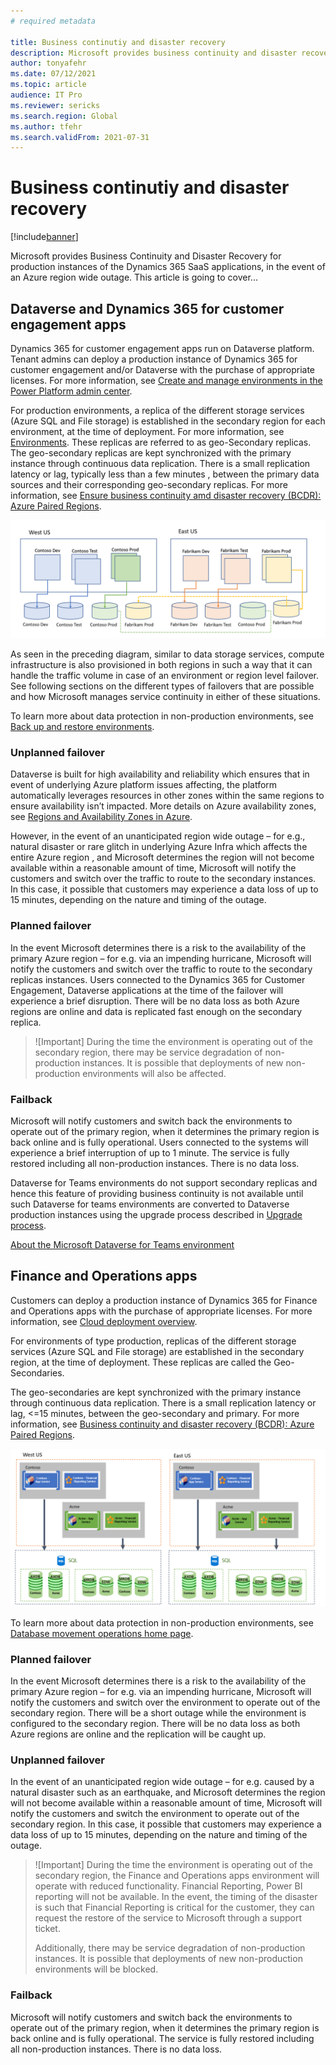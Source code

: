 ```yaml
---
# required metadata

title: Business continutiy and disaster recovery
description: Microsoft provides business continuity and disaster recovery for production instances of Dynamics 365 SaaS applications, in the event of an Azure region wide outage. 
author: tonyafehr
ms.date: 07/12/2021
ms.topic: article
audience: IT Pro
ms.reviewer: sericks
ms.search.region: Global
ms.author: tfehr
ms.search.validFrom: 2021-07-31
---
```


# Business continutiy and disaster recovery

[!include[banner](../includes/banner.md)]

Microsoft provides Business Continuity and Disaster Recovery for production instances of the Dynamics 365 SaaS applications, in the event of an Azure region wide outage. This article is going to cover...

## Dataverse and Dynamics 365 for customer engagement apps 
Dynamics 365 for customer engagement apps run on Dataverse platform. Tenant admins can deploy a production instance of Dynamics 365 for customer engagement and/or Dataverse with the purchase of appropriate licenses. For more information, see [Create and manage environments in the Power Platform admin center](/power-platform/admin/create-environment).

For production environments, a replica of the different storage services (Azure SQL and File storage) is established in the secondary region for each environment, at the time of deployment. For more information, see [Environments](/power-platform/admin/environments-overview). These replicas are referred to as geo-Secondary replicas. The geo-secondary replicas are kept synchronized with the primary instance through continuous data replication. There is a small replication latency or lag, typically less than a few minutes , between the primary data sources and their corresponding geo-secondary replicas. For more information, see [Ensure business continuity amd disaster recovery (BCDR): Azure Paired Regions](/azure/best-practices-availability-paired-regions).

![For production environments, a replica of the different storage services (Azure SQL and File storage) is established in the secondary region for each environment.](media/Dataverse-and-customer-engagement-apps.png)

As seen in the preceding diagram, similar to data storage services, compute infrastructure is also provisioned in both regions in such a way that it can handle the traffic volume in case of an environment or region level failover. See following sections on the different types of failovers that are possible and how Microsoft manages service continuity in either of these situations.

To learn more about data protection in non-production environments, see [Back up and restore environments](/power-platform/admin/backup-restore-environments).

### Unplanned failover
Dataverse is built for high availability and reliability which ensures that in event of underlying Azure platform issues affecting, the platform automatically leverages resources in other zones within the same regions to ensure availability isn’t impacted. More details on Azure availability zones, see [Regions and Availability Zones in Azure](/azure/availability-zones/az-overview).

However, in the event of an unanticipated region wide outage – for e.g., natural disaster or rare glitch in underlying Azure Infra which affects the entire Azure region , and Microsoft determines the region will not become available within a reasonable amount of time, Microsoft will notify the customers and switch over the traffic to route to the secondary instances. In this case, it possible that customers may experience a data loss of up to 15 minutes, depending on the nature and timing of the outage. 

### Planned failover
In the event Microsoft determines there is a risk to the availability of the primary Azure region – for e.g. via an impending hurricane, Microsoft will notify the customers and switch over the traffic to route to the secondary replicas instances. Users connected to the Dynamics 365 for Customer Engagement, Dataverse applications at the time of the failover will experience a brief disruption. There will be no data loss as both Azure regions are online and data is replicated fast enough on the secondary replica.

> ![Important]
> During the time the environment is operating out of the secondary region, there may be service degradation of non-production instances. It is possible that deployments of new non-production environments will also be affected.

### Failback
Microsoft will notify customers and switch back the environments to operate out of the primary region, when it determines the primary region is back online and is fully operational. Users connected to the systems will experience a brief interruption of up to 1 minute. The service is fully restored including all non-production instances. There is no data loss.

Dataverse for Teams environments do not support secondary replicas and hence this feature of providing business continuity is not available until such Dataverse for teams environments are converted to Dataverse production instances using the upgrade process described in [Upgrade process](/power-platform/admin/about-teams-environment#upgrade-process).

[About the Microsoft Dataverse for Teams environment](/power-platform/admin/about-teams-environment)

## Finance and Operations apps
Customers can deploy a production instance of Dynamics 365 for Finance and Operations apps with the purchase of appropriate licenses. For more information, see [Cloud deployment overview](../deployment/cloud-deployment-overview.md).

For environments of type production, replicas of the different storage services (Azure SQL and File storage) are established in the secondary region, at the time of deployment. These replicas are called the Geo-Secondaries. 

The geo-secondaries are kept synchronized with the primary instance through continuous data replication. There is a small replication latency or lag, <=15 minutes, between the geo-secondary and primary. For more information, see [Business continuity and disaster recovery (BCDR): Azure Paired Regions](/azure/best-practices-availability-paired-regions).

![Geo-secondaries](media/Finance-and-Operations-apps.png)
  
To learn more about data protection in non-production environments, see [Database movement operations home page](../database/dbmovement-operations.md).

### Planned failover
In the event Microsoft determines there is a risk to the availability of the primary Azure region – for e.g. via an impending hurricane, Microsoft will notify the customers and switch over the environment to operate out of the secondary region. There will be a short outage while the environment is configured to the secondary region. There will be no data loss as both Azure regions are online and the replication will be caught up.

### Unplanned failover
In the event of an unanticipated region wide outage – for e.g. caused by a natural disaster such as an earthquake, and Microsoft determines the region will not become available within a reasonable amount of time, Microsoft will notify the customers and switch the environment to operate out of the secondary region. In this case, it possible that customers may experience a data loss of up to 15 minutes, depending on the nature and timing of the outage.

> ![Important]
> During the time the environment is operating out of the secondary region, the Finance and Operations apps environment will operate with reduced functionality. Financial Reporting, Power BI reporting will not be available. In the event, the timing of the disaster is such that Financial Reporting is critical for the customer, they can request the restore of the service to Microsoft through a support ticket.
> 
> Additionally, there may be service degradation of non-production instances. It is possible that deployments of new non-production environments will be blocked.

### Failback
Microsoft will notify customers and switch back the environments to operate out of the primary region, when it determines the primary region is back online and is fully operational. The service is fully restored including all non-production instances. There is no data loss.






